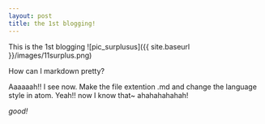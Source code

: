 ```yaml
---
layout: post
title: the 1st blogging!
---
```


This is the 1st blogging
![pic_surplusus]({{ site.baseurl }}/images/11surplus.png)

How can I markdown pretty?

Aaaaaah!! I see now. Make the file extention .md and change the language style in atom.
Yeah!! now I know that~ ahahahahahah!

_good!_
